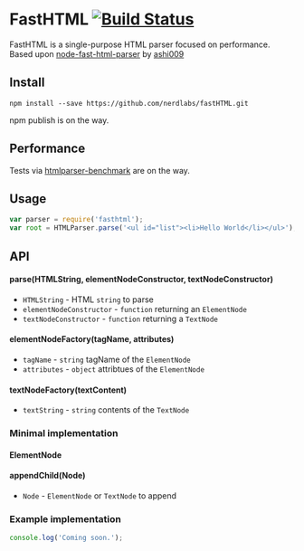 # FastHTML [![Build Status][3]][4]
FastHTML is a single-purpose HTML parser focused on performance.
Based upon [node-fast-html-parser][0] by [ashi009][1]


## Install

```shell
npm install --save https://github.com/nerdlabs/fastHTML.git
```

npm publish is on the way.

## Performance

Tests via [htmlparser-benchmark][2] are on the way.

## Usage

```js
var parser = require('fasthtml');
var root = HTMLParser.parse('<ul id="list"><li>Hello World</li></ul>');

```

## API

#### parse(HTMLString, elementNodeConstructor, textNodeConstructor)

* `HTMLString` - HTML `string` to parse
* `elementNodeConstructor` - `function` returning an `ElementNode`
* `textNodeConstructor` - `function` returning a `TextNode`

#### elementNodeFactory(tagName, attributes)

* `tagName` - `string` tagName of the `ElementNode`
* `attributes` - `object` attribtues of the `ElementNode`

#### textNodeFactory(textContent)
* `textString` - `string` contents of the `TextNode`


### Minimal implementation

#### ElementNode
#### appendChild(Node)
* `Node` - `ElementNode` or `TextNode` to append

### Example implementation

```js
console.log('Coming soon.');
```

[0]: https://github.com/ashi009/node-fast-html-parser
[1]: https://github.com/ashi009
[2]: https://github.com/AndreasMadsen/htmlparser-benchmark
[3]: https://travis-ci.org/nerdlabs/fastHTML.svg?branch=master
[4]: https://travis-ci.org/nerdlabs/fastHTML
